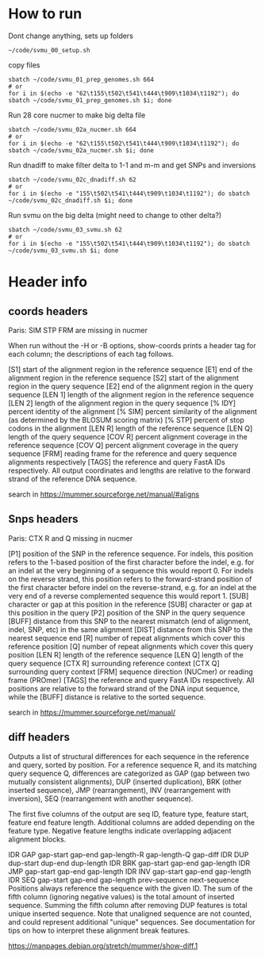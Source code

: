 # How to run

Dont change anything, sets up folders

	~/code/svmu_00_setup.sh

copy files

	sbatch ~/code/svmu_01_prep_genomes.sh 664
	# or
	for i in $(echo -e "62\t155\t502\t541\t444\t909\t1034\t1192"); do sbatch ~/code/svmu_01_prep_genomes.sh $i; done
	
Run 28 core nucmer to make big delta file

	sbatch ~/code/svmu_02a_nucmer.sh 664
	# or
	for i in $(echo -e "62\t155\t502\t541\t444\t909\t1034\t1192"); do sbatch ~/code/svmu_02a_nucmer.sh $i; done
	
Run dnadiff to make filter delta to 1-1 and m-m and get SNPs and inversions

	sbatch ~/code/svmu_02c_dnadiff.sh 62
	# or
	for i in $(echo -e "155\t502\t541\t444\t909\t1034\t1192"); do sbatch ~/code/svmu_02c_dnadiff.sh $i; done

Run svmu on the big delta (might need to change to other delta?)

	sbatch ~/code/svmu_03_svmu.sh 62
	# or
	for i in $(echo -e "155\t502\t541\t444\t909\t1034\t1192"); do sbatch ~/code/svmu_03_svmu.sh $i; done
	
# Header info
## coords headers

Paris: SIM STP FRM are missing in nucmer

When run without the -H or -B options, show-coords prints a header tag for each column; the descriptions of each tag follows. 

[S1] start of the alignment region in the reference sequence 
[E1] end of the alignment region in the reference sequence 
[S2] start of the alignment region in the query sequence 
[E2] end of the alignment region in the query sequence 
[LEN 1] length of the alignment region in the reference sequence 
[LEN 2] length of the alignment region in the query sequence 
[% IDY] percent identity of the alignment 
[% SIM] percent similarity of the alignment (as determined by the BLOSUM scoring matrix) 
[% STP] percent of stop codons in the alignment 
[LEN R] length of the reference sequence 
[LEN Q] length of the query sequence 
[COV R] percent alignment coverage in the reference sequence 
[COV Q] percent alignment coverage in the query sequence 
[FRM] reading frame for the reference and query sequence alignments respectively 
[TAGS] the reference and query FastA IDs respectively. 
All output coordinates and lengths are relative to the forward strand of the reference DNA sequence.

search in https://mummer.sourceforge.net/manual/#aligns 

## Snps headers

Paris: CTX R and Q missing in nucmer

[P1] position of the SNP in the reference sequence. For indels, this position refers to the 1-based position of the first character before the indel, e.g. for an indel at the very beginning of a sequence this would report 0. For indels on the reverse strand, this position refers to the forward-strand position of the first character before indel on the reverse-strand, e.g. for an indel at the very end of a reverse complemented sequence this would report 1. 
[SUB] character or gap at this position in the reference 
[SUB] character or gap at this position in the query 
[P2] position of the SNP in the query sequence 
[BUFF] distance from this SNP to the nearest mismatch (end of alignment, indel, SNP, etc) in the same alignment 
[DIST] distance from this SNP to the nearest sequence end 
[R] number of repeat alignments which cover this reference position 
[Q] number of repeat alignments which cover this query position 
[LEN R] length of the reference sequence 
[LEN Q] length of the query sequence 
[CTX R] surrounding reference context 
[CTX Q] surrounding query context 
[FRM] sequence direction (NUCmer) or reading frame (PROmer) 
[TAGS] the reference and query FastA IDs respectively. All positions are relative to the forward strand of the DNA input sequence, while the [BUFF] distance is relative to the sorted sequence.


search in https://mummer.sourceforge.net/manual/


## diff headers

Outputs a list of structural differences for each sequence in the reference and query, sorted by position. For a reference sequence R, and its matching query sequence Q, differences are categorized as 
GAP (gap between two mutually consistent alignments), 
DUP (inserted duplication), 
BRK (other inserted sequence), 
JMP (rearrangement), 
INV (rearrangement with inversion), 
SEQ (rearrangement with another sequence). 

The first five columns of the output are 
seq ID, 
feature type, 
feature start, 
feature end
feature length. 
Additional columns are added depending on the feature type. Negative feature lengths indicate overlapping adjacent alignment blocks.

IDR GAP gap-start gap-end gap-length-R gap-length-Q gap-diff
IDR DUP dup-start dup-end dup-length
IDR BRK gap-start gap-end gap-length
IDR JMP gap-start gap-end gap-length
IDR INV gap-start gap-end gap-length
IDR SEQ gap-start gap-end gap-length prev-sequence next-sequence
Positions always reference the sequence with the given ID. The sum of the fifth column (ignoring negative values) is the total amount of inserted sequence. Summing the fifth column after removing DUP features is total unique inserted sequence. Note that unaligned sequence are not counted, and could represent additional "unique" sequences. See documentation for tips on how to interpret these alignment break features.

https://manpages.debian.org/stretch/mummer/show-diff.1
